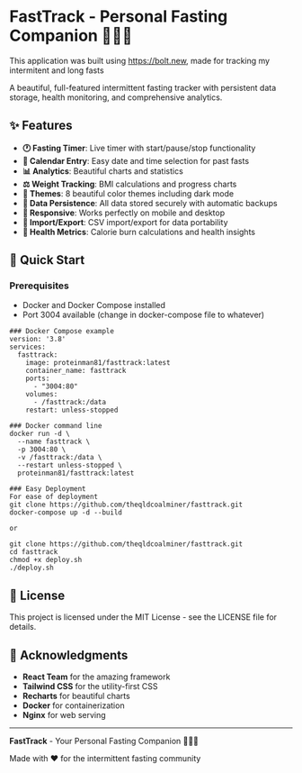 # FastTrack - Personal Fasting Companion 🏃‍♂️💨

This application was built using https://bolt.new, made for tracking my intermitent and long fasts

A beautiful, full-featured intermittent fasting tracker with persistent data storage, health monitoring, and comprehensive analytics.

## ✨ Features

- **🕐 Fasting Timer**: Live timer with start/pause/stop functionality
- **📅 Calendar Entry**: Easy date and time selection for past fasts
- **📊 Analytics**: Beautiful charts and statistics
- **⚖️ Weight Tracking**: BMI calculations and progress charts
- **🎨 Themes**: 8 beautiful color themes including dark mode
- **💾 Data Persistence**: All data stored securely with automatic backups
- **📱 Responsive**: Works perfectly on mobile and desktop
- **🔄 Import/Export**: CSV import/export for data portability
- **🏥 Health Metrics**: Calorie burn calculations and health insights

## 🚀 Quick Start

### Prerequisites
- Docker and Docker Compose installed
- Port 3004 available (change in docker-compose file to whatever)

```
### Docker Compose example
version: '3.8'
services:
  fasttrack:
    image: proteinman81/fasttrack:latest
    container_name: fasttrack
    ports:
      - "3004:80"
    volumes:
      - /fasttrack:/data
    restart: unless-stopped

### Docker command line
docker run -d \
  --name fasttrack \
  -p 3004:80 \
  -v /fasttrack:/data \
  --restart unless-stopped \
  proteinman81/fasttrack:latest
    
### Easy Deployment
For ease of deployment
git clone https://github.com/theqldcoalminer/fasttrack.git
docker-compose up -d --build

or

git clone https://github.com/theqldcoalminer/fasttrack.git
cd fasttrack
chmod +x deploy.sh
./deploy.sh
```
## 📄 License

This project is licensed under the MIT License - see the LICENSE file for details.

## 🙏 Acknowledgments

- **React Team** for the amazing framework
- **Tailwind CSS** for the utility-first CSS
- **Recharts** for beautiful charts
- **Docker** for containerization
- **Nginx** for web serving

---

**FastTrack** - Your Personal Fasting Companion 🏃‍♂️💨

Made with ❤️ for the intermittent fasting community
